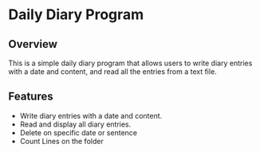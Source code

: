 # Daily Diary Program

## Overview
This is a simple daily diary program that allows users to write diary entries with a date and content, and read all the entries from a text file.

## Features
- Write diary entries with a date and content.
- Read and display all diary entries.
- Delete on specific date or sentence
- Count Lines on the folder 
